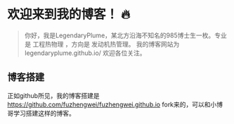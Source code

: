 # 欢迎来到我的博客！ 🔥

>你好，我是LegendaryPlume，某北方沿海不知名的985博士生一枚。专业是 工程热物理 ，方向是 发动机热管理。
>我的博客网站为 legendaryplume.github.io/ 欢迎各位关注。






## 博客搭建
正如github所见，我的博客搭建是 https://github.com/fuzhengwei/fuzhengwei.github.io fork来的，可以和小博哥学习搭建这样的博客。


